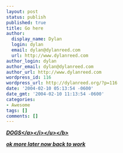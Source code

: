```yaml
---
layout: post
status: publish
published: true
title: Go here
author:
  display_name: Dylan
  login: dylan
  email: dylan@dylanreed.com
  url: http://www.dylanreed.com
author_login: dylan
author_email: dylan@dylanreed.com
author_url: http://www.dylanreed.com
wordpress_id: 116
wordpress_url: http://dylanreed.org/?p=116
date: '2004-02-10 05:13:54 -0600'
date_gmt: '2004-02-10 11:13:54 -0600'
categories:
- Awesome
tags: []
comments: []
---
```

<p><b><u><i><a href="http:&#47;&#47;www.thedogisland.com&#47;index.html">DOGS<&#47;a><&#47;i><&#47;u><&#47;b></p>
<p>ok more later now back to work</p>
